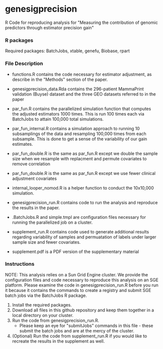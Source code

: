# genesigprecision
R Code for reproducing analysis for "Measuring the contribution of genomic predictors through estimator precision gain"

### R packages
Required packages:
BatchJobs, xtable, genefu, Biobase, rpart

### File Description
* functions.R contains the code necessary for estimator adjustment, as describe in the "Methods" section of the paper.
* genesigprecision_data.Rda contains the 296-patient MammaPrint validation (Buyse) dataset and the three GEO datasets referred to in the paper
* par_fun.R contains the parallelized simulation function that computes the adjusted estimators 1000 times. This is run 100 times each via BatchJobs to attain 100,000 total simulations.
* par_fun_internal.R contains a simulation approach to running 10 subsamplings of the data and resampling 100,000 times from each subsample. This is done to get a sense of the variability of our gain estimates.
* par_fun_double.R is the same as par_fun.R except we double the sample size when we resample with replacment and permute covariates to remove correlation
* par_fun_double.R is the same as par_fun.R except we use fewer clinical adjustment covariates
* internal_looper_nomod.R is a helper function to conduct the 10x10,000 simulation.
* genesigprecision_run.R contains code to run the analysis and reproduce the results in the paper.
* .BatchJobs.R and simple.tmpl are configuration files necessary for running the parallelized job on a cluster.

* supplement_run.R contains code used to generate additional results regarding variability of samples and permuatation of labels under larger sample size and fewer covariates.
* supplement.pdf is a PDF version of the supplementary material

### Instructions

NOTE: This analysis relies on a Sun Grid Engine cluster. We provide the configuration files and code necessary to reproduce this analysis
on an SGE platform. Please examine the code in genesigprecision_run.R before you run it because it contains the commands to create a registry
and submit SGE batch jobs via the BatchJobs R package.

1. Install the required packages.
2. Download all files in this github repository and keep them together in a local directory on your cluster.
3. Run the code from genesigprecision_run.R.
	* Please keep an eye for "submitJobs" commands in this file - these submit the batch jobs and are at the mercy of the cluster.
4. (Optional) Run the code from supplement_run.R if you would like to recreate the results in the supplement as well.	